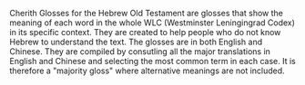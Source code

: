Cherith Glosses for the Hebrew Old Testament are glosses that show the meaning of each word in the whole WLC (Westminster Leningingrad Codex) in its specific context. They are created to help people who do not know Hebrew to understand the text. The glosses are in both English and Chinese. They are compiled by consutling all the major translations in English and Chinese and selecting the most common term in each case. It is therefore a "majority gloss" where alternative meanings are not included. 
